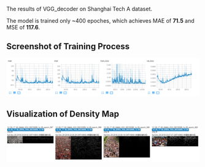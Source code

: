 The results of VGG_decoder on Shanghai Tech A dataset.

The model is trained only ~400 epoches, which achieves MAE of **71.5** and MSE of **117.6**. 

## Screenshot of Training Process

![Detialed infomation during the traning phase.](./img1.png "quantitative-results")

## Visualization of Density Map

![Detialed infomation during the traning phase.](./img2.png "visualization")